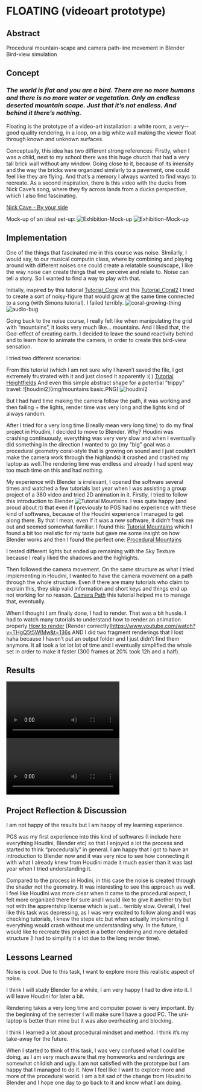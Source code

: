 # FLOATING (videoart prototype)

## Abstract

Procedural mountain-scape and camera path-line movement in Blender
Bird-view simulation

## Concept

### _The world is flat and you are a bird. There are no more humans and there is no more water or vegetation. Only an endless deserted mountain scape. Just that it’s not endless. And behind it there’s nothing._

Floating is the prototype of a video-art installation: 
a white room, a very--good quality rendering, in a loop, on a big white wall making the viewer float through known and unknown surfaces.

Conceptually, this idea has two different strong references:
Firstly, when I was a child, next to my school there was this huge church that had a very tall brick wall without any window. Going close to it, because of its imensity and the way the bricks were organized similarly to a pavement, one could feel like they are flying. And that’s a memory I always wanted to find ways to recreate.
As a second inspiration, there is this video with the ducks from Nick Cave’s song, where they fly across lands from a ducks perspective, which I also find fascinating. 

[Nick Cave - By your side](https://www.youtube.com/watch?v=P0v9vd4JEeo )

Mock-up of an ideal set-up:
![Exhibition-Mock-up](img/1.png)
![Exhibition-Mock-up](img/2.png)

## Implementation

One of the things that fascinated me in this course was noise. SImilarly, I would say, to our musical computin class, where by combining and playing around with different noises one could create a relatable soundscape, I like the way noise can create things that we perceive and relate to. Noise can tell a story.
So I wanted to find a way to play with that.

Initially, inspired by this tutorial [Tutorial_Coral](https://www.youtube.com/watch?v=l-rt4jSkhPE) and this [Tutorial_Coral2](https://www.youtube.com/watch?v=NqdnTXuxn6k&list=PLdFfFRXT0K_gyA6VVBnYVDgAEGYeaJlKN&index=10) I tried to create a sort of noisy-figure that would grow at the same time connected to a song (with Simons tutorial).
I failed terribly. 
![coral-growing-thing](img/coral-thing.png)
![audio-bug](img/bug.PNG)

Going back to the noise course, I really felt like when manipulating the grid with “mountains”, it looks very much like… mountains. And I liked that, the God-effect of creating earth.
I decided to leave the sound reactivity behind and to learn how to animate the camera, in order to create this bird-view sensation. 

I tried two different scenarios: 

From this tutorial (which I am not sure why I haven’t saved the file, I got extremely frustrated with it and just closed it apparently :( ) [Tutorial Heightfields](https://www.youtube.com/watch?v=iogVyO_nK6g&t=339s)
And even this simple abstract shape for a potential "trippy" travel:
![houdini2](img/mountains basic.PNG)
![houdini2](img/mountains_detail.png)

But I had hard time making the camera follow the path, it was working and then failing + the lights, render time was very long and the lights kind of always random. 

After I tried for a very long time (I really mean very long time) to do my final project in Houdini, I decided to move to Blender. Why? Houdini was crashing continuously, everything was very very slow and when I eventually did something in the direction I wanted to go 
(my “big” goal was a procedural geometry coral-style that is growing on sound and I just couldn’t make the camera work through the highlands) it crashed and crashed my laptop as well.The rendering time was endless and already I had spent way too much time on this and had nothing. 

My experience with Blender is irrelevant, I opened the software several times and watched a few tutorials last year when I was assisting a group project of a 360 video and tried 2D animation in it. 
Firstly, I tried to follow this introduction to Blender  ![Tutorial Mountains](https://www.youtube.com/watch?v=Rqhtw7dg6Wk). I was quite happy (and proud about it) that even if I previously to PGS had no experience with these kind of softwares, because of the Houdini experience I managed to get along there. By that I mean, even if it was a new software, it didn’t freak me out and seemed somewhat familiar.
 I found this: [Tutorial Mountains](https://www.youtube.com/watch?v=yrMee2gcS20) which I found a bit too realistic for my taste but gave me some insight on how Blender works and then I found the perfect one: [Procedural Mountains](https://www.youtube.com/watch?v=yrMee2gcS20)

I tested different lights but ended up remaining with the Sky Texture because I really liked the shadows and the highlights.

Then followed the camera movement. On the same structure as what I tried implementing in Houdini, I wanted to have the camera movement on a path through the whole structure. Even if there are many tutorials who claim to explain this, they skip valid information and short keys and things end up not working for no reason. [Camera Path](https://www.youtube.com/watch?v=FIWxL4M0t2s) this tutorial helped me to manage that, eventually. 

When I thought I am finally done, I had to render. That was a bit hussle. I had to watch many tutorials to understand how to render an animation properly [How to render](https://www.youtube.com/watch?v=JCLSJg9sdNI) [Render correctly]https://www.youtube.com/watch?v=THgQ5t5WIMw&t=136s AND I did two fragment renderings that I lost haha because I haven’t put an output folder and I just didn’t find them anymore. It all took a lot lot lot of time and I eventually simplified the whole set in order to make it faster (300 frames at 20% took 12h and a half).

## Results

![result_short1](img/0057-0083.mkv)
![result_short2](img/0001-0059.mkv)


## Project Reflection & Discussion

I am not happy of the results but I am happy of my learning experience.

PGS was my first experience into this kind of softwares (I include here everything Houdini, Blender etc) so that I enjoyed a lot the process and started to think “procedurally” in general. 
I am happy that I got to have an introduction to Blender now and it was very nice to see how connecting it with what I already knew from Houdini made it much easier than it was last year when I tried understanding it. 

Compared to the process in Hodini, in this case the noise is created through the shader not the geometry. It was interesting to see this approach as well. 
I feel like Houdini was more clear when it came to the procedural aspect, I felt more organized there for sure and I would like to give it another try but not with the apprentship license which is just… terribly slow. 
Overall, I feel like this task was depressing, as I was very excited to follow along and I was checking tutorials, I knew the steps etc but when actually implementing it everything would crash without me understanding why. 
In the future, I would like to recreate this project in a better rendering and more detailed structure (I had to simplify it a lot due to the long render time). 

## Lessons Learned

Noise is cool. Due to this task, I want to explore more this realistic aspect of noise.

I think I will study Blender for a while, I am very happy I had to dive into it. I will leave Houdini for later a bit. 

Rendering takes a very long time and computer power is very important. By the beginning of the semester I will make sure I have a good PC. The uni-laptop is better than mine but it was also overheating and blocking. 

I think I learned a lot about procedural mindset and method. I think it’s my take-away for the future. 

When I started to think of this task, I was very confused what I could be doing, as I am very much aware that my homeworks and renderings are somewhat childish and ugly. I am not satisfied with the prototype but I am happy that I managed to do it. Now I feel like I want to explore more and more of the procedural world. 
I am a bit sad of the change from Houdini to Blender and I hope one day to go back to it and know what I am doing.   

